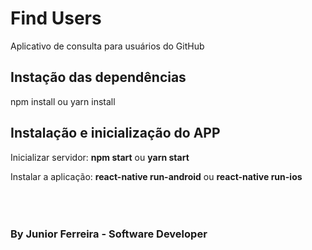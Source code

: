 # Find Users

Aplicativo de consulta para usuários do GitHub

## Instação das dependências

npm install ou yarn install
<br />

## Instalação e inicialização do APP

<p>Inicializar servidor: <strong>npm start</strong> ou <strong>yarn start</strong> </ p>
<p>Instalar a aplicação: <strong>react-native run-android</strong> ou <strong>react-native run-ios</strong></ p>
<br />
<br />
<br />
<br />

### By Junior Ferreira - Software Developer
